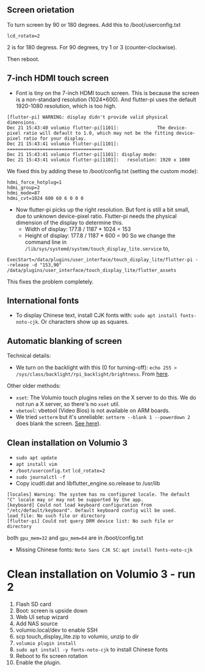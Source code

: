 
## Screen orietation 

To turn screen by 90 or 180 degrees. Add this to /boot/userconfig.txt
```
lcd_rotate=2
```
2 is for 180 degress. For 90 degrees, try 1 or 3 (counter-clockwise).

Then reboot.

## 7-inch HDMI touch screen

 * Font is tiny on the 7-inch HDMI touch screen. This is because the screen is a non-standard resolution (1024*600). And flutter-pi uses the default 1920-1080 resolution, which is too high.
```
[flutter-pi] WARNING: display didn't provide valid physical dimensions.
Dec 21 15:43:40 volumio flutter-pi[1101]:              The device-pixel ratio will default to 1.0, which may not be the fitting device-pixel ratio for your display.
Dec 21 15:43:41 volumio flutter-pi[1101]: ===================================
Dec 21 15:43:41 volumio flutter-pi[1101]: display mode:
Dec 21 15:43:41 volumio flutter-pi[1101]:   resolution: 1920 x 1080
```
 We fixed this by adding these to /boot/config.txt (setting the custom mode):
```
hdmi_force_hotplug=1
hdmi_group=2
hdmi_mode=87
hdmi_cvt=1024 600 60 6 0 0 0
```
 * Now flutter-pi picks up the right resolution. But font is still a bit small, due to unknown device-pixel ratio. Flutter-pi needs the physical dimension of the display to determine this.
   * Width of display: 177.8 / 1187 * 1024 = 153
   * Height of display: 177.8 / 1187 * 600 = 90
   So we change the command line in `/lib/sys/systemd/system/touch_display_lite.service` to,
 ```
 ExecStart=/data/plugins/user_interface/touch_display_lite/flutter-pi --release -d "153,90" /data/plugins/user_interface/touch_display_lite/flutter_assets
 ```
   This fixes the problem completely.

## International fonts
 * To display Chinese text, install CJK fonts with: `sudo apt install fonts-noto-cjk`. Or characters show up as squares.

## Automatic blanking of screen

Technical details:
 * We turn on the backlight with this (0 for turning-off): `echo 255 > /sys/class/backlight/rpi_backlight/brightness`. From [here](https://forums.raspberrypi.com/viewtopic.php?t=120296).

Other older methods:
 * `xset`: The Volumio touch plugins relies on the X server to do this. We do not run
a X server, so there's no `xset` util.
 * `vbetool`: vbetool (Video Bios) is not available on ARM boards.
 * We tried `setterm` but it's unreliable: `setterm --blank 1 --powerdown 2` does blank the screen. [See here](https://dietpi.com/phpbb/viewtopic.php?t=8320)).

## Clean installation on Volumio 3

 * `sudo apt update`
 * `apt install vim`
 * `/boot/userconfig.txt` `lcd_rotate=2`
 * `sudo journalctl -f`
 * Copy icudtl.dat and libflutter_engine.so.release to /usr/lib
```
[locales] Warning: The system has no configured locale. The default "C" locale may or may not be supported by the app.
[keyboard] Could not load keyboard configuration from "/etc/default/keyboard". Default keyboard config will be used. load_file: No such file or directory
[flutter-pi] Could not query DRM device list: No such file or directory
```
  both `gpu_mem=32` and `gpu_mem=64` are in /boot/config.txt
 * Missing Chinese fonts: `Noto Sans CJK SC`: `apt install fonts-noto-cjk`

# Clean installation on Volumio 3 - run 2
 1. Flash SD card
 2. Boot: screen is upside down
 3. Web UI setup wizard
 5. Add NAS source
 4. volumio.local/dev to enable SSH
 6. scp touch_display_lite.zip to volumio, unzip to dir
 7. `volumio plugin install`
 8. `sudo apt install -y fonts-noto-cjk` to install Chinese fonts
 9. Reboot to fix screen rotation
 10. Enable the plugin.